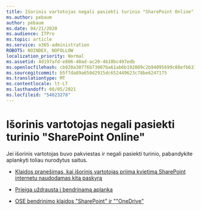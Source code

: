 ```yaml
---
title: Išorinis vartotojas negali pasiekti turinio "SharePoint Online"
ms.author: pebaum
author: pebaum
ms.date: 04/21/2020
ms.audience: ITPro
ms.topic: article
ms.service: o365-administration
ROBOTS: NOINDEX, NOFOLLOW
localization_priority: Normal
ms.assetid: 4d197afd-e806-40ad-ac20-4b10bc497edb
ms.openlocfilehash: cb920a30776b73007ba61ab6b192089c2b94095699c88efb6316781ff00ed016
ms.sourcegitcommit: b5f7da89a650d2915dc652449623c78be6247175
ms.translationtype: MT
ms.contentlocale: lt-LT
ms.lasthandoff: 08/05/2021
ms.locfileid: "54023278"
---
```

# <a name="external-user-is-unable-to-access-content-in-sharepoint-online"></a>Išorinis vartotojas negali pasiekti turinio "SharePoint Online"

Jei išorinis vartotojas buvo pakviestas ir negali pasiekti turinio, pabandykite aplankyti toliau nurodytus saitus.

- [Klaidos pranešimas, kai išorinis vartotojas priima kvietimą SharePoint internetu naudodamas kitą paskyrą](https://docs.microsoft.com/sharepoint/support/sharing-and-permissions/error-when-external-user-accepts-an-invitation-by-using-another-account)

- [Prieiga uždrausta į bendrinamą aplanką](https://docs.microsoft.com/sharepoint/support/sharing-and-permissions/cannot-access-shared-folder)

- [OSE bendrinimo klaidos "SharePoint" ir ""OneDrive"](https://docs.microsoft.com/sharepoint/sharepoint-onedrive-error-message)

